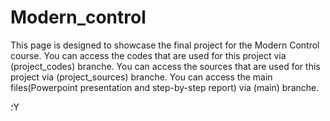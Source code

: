 # Modern_control
This page is designed to showcase the final project for the Modern Control course.
You can access the codes that are used for this project via (project_codes) branche.
You can access the sources that are used for this project via (project_sources) branche.
You can access the main files(Powerpoint presentation and step-by-step report) via (main) branche.

؛Y

